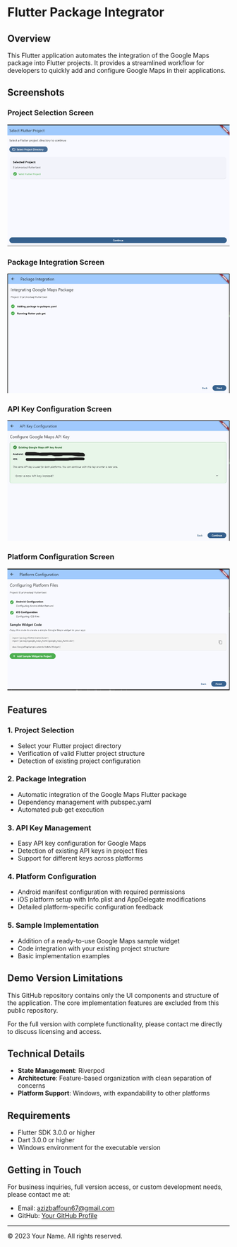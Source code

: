 # Flutter Package Integrator

## Overview
This Flutter application automates the integration of the Google Maps package into Flutter projects. It provides a streamlined workflow for developers to quickly add and configure Google Maps in their applications.

## Screenshots

### Project Selection Screen
![Project Selection Screen](screenshot/1.png)

### Package Integration Screen
![Package Integration Screen](screenshot/2.png)

### API Key Configuration Screen
![API Key Configuration](screenshot/3.png)

### Platform Configuration Screen
![Platform Configuration](screenshot/4.png)

## Features

### 1. Project Selection
- Select your Flutter project directory
- Verification of valid Flutter project structure
- Detection of existing project configuration

### 2. Package Integration
- Automatic integration of the Google Maps Flutter package
- Dependency management with pubspec.yaml
- Automated pub get execution

### 3. API Key Management
- Easy API key configuration for Google Maps
- Detection of existing API keys in project files
- Support for different keys across platforms

### 4. Platform Configuration
- Android manifest configuration with required permissions
- iOS platform setup with Info.plist and AppDelegate modifications
- Detailed platform-specific configuration feedback

### 5. Sample Implementation
- Addition of a ready-to-use Google Maps sample widget
- Code integration with your existing project structure
- Basic implementation examples

## Demo Version Limitations

This GitHub repository contains only the UI components and structure of the application. The core implementation features are excluded from this public repository.

For the full version with complete functionality, please contact me directly to discuss licensing and access.

## Technical Details

- **State Management**: Riverpod
- **Architecture**: Feature-based organization with clean separation of concerns
- **Platform Support**: Windows, with expandability to other platforms

## Requirements

- Flutter SDK 3.0.0 or higher
- Dart 3.0.0 or higher
- Windows environment for the executable version

## Getting in Touch

For business inquiries, full version access, or custom development needs, please contact me at:

- Email: [azizbaffoun67@gmail.com](mailto:azizbaffoun67@gmail.com)
- GitHub: [Your GitHub Profile](https://github.com/yourusername)

---

© 2023 Your Name. All rights reserved.



